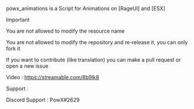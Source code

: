 powx_animations is a Script for Animations on [RageUI] and [ESX]

Important

You are not allowed to modify the resource name

You are not allowed to modify the repository and re-release it, you can only fork it

If you want to contribute (like translation) you can make a pull request or open a new issue

Video : https://streamable.com/8b9lk8

Support :

Discord Support : PowX#2629
